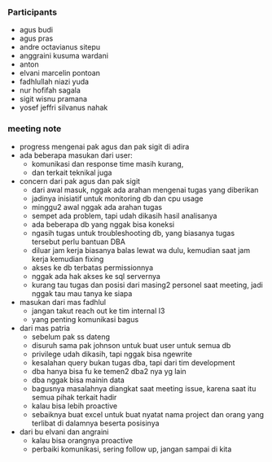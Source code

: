 ### Participants
- agus budi
- agus pras
- andre octavianus sitepu
- anggraini kusuma wardani
- anton
- elvani marcelin pontoan
- fadhlullah niazi yuda
- nur hofifah sagala
- sigit wisnu pramana
- yosef jeffri silvanus nahak

### meeting note
- progress mengenai pak agus dan pak sigit di adira
- ada beberapa masukan dari user:
	- komunikasi dan response time masih kurang, 
	- dan terkait teknikal juga
- concern dari pak agus dan pak sigit
	- dari awal masuk, nggak ada arahan mengenai tugas yang diberikan
	- jadinya inisiatif untuk monitoring db dan cpu usage
	- minggu2 awal nggak ada arahan tugas
	- sempet ada problem, tapi udah dikasih hasil analisanya
	- ada beberapa db yang nggak bisa koneksi
	- ngasih tugas untuk troubleshooting db, yang biasanya tugas tersebut perlu bantuan DBA
	- diluar jam kerja biasanya balas lewat wa dulu, kemudian saat jam kerja kemudian fixing
	- akses ke db terbatas permissionnya
	- nggak ada hak akses ke sql servernya
	- kurang tau tugas dan posisi dari masing2 personel saat meeting, jadi nggak tau mau tanya ke siapa
- masukan dari mas fadhlul
	- jangan takut reach out ke tim internal I3
	- yang penting komunikasi bagus
- dari mas patria
	- sebelum pak ss dateng
	- disuruh sama pak johnson untuk buat user untuk semua db
	- privilege udah dikasih, tapi nggak bisa ngewrite
	- kesalahan query bukan tugas dba, tapi dari tim development
	- dba hanya bisa fu ke temen2 dba2 nya yg lain
	- dba nggak bisa mainin data
	- bagusnya masalahnya diangkat saat meeting issue, karena saat itu semua pihak terkait hadir
	- kalau bisa lebih proactive
	- sebaiknya buat excel untuk buat nyatat nama project dan orang yang terlibat di dalamnya beserta posisinya
- dari bu elvani dan angraini
	- kalau bisa orangnya proactive
	- perbaiki komunikasi, sering follow up, jangan sampai di kita